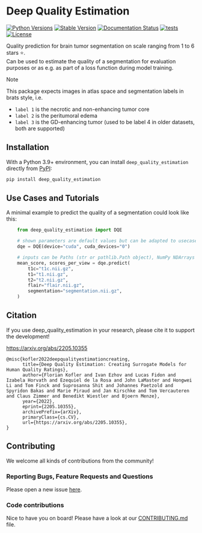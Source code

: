 # Deep Quality Estimation

[![Python Versions](https://img.shields.io/pypi/pyversions/deep_quality_estimation)](https://pypi.org/project/deep_quality_estimation/)
[![Stable Version](https://img.shields.io/pypi/v/deep_quality_estimation?label=stable)](https://pypi.python.org/pypi/deep_quality_estimation/)
[![Documentation Status](https://readthedocs.org/projects/deep_quality_estimation/badge/?version=latest)](http://deep_quality_estimation.readthedocs.io/?badge=latest)
[![tests](https://github.com/BrainLesion/deep_quality_estimation/actions/workflows/tests.yml/badge.svg)](https://github.com/BrainLesion/deep_quality_estimation/actions/workflows/tests.yml)
[![License](https://img.shields.io/badge/License-Apache%202.0-blue.svg)](https://opensource.org/licenses/Apache-2.0)
<!-- [![codecov](https://codecov.io/gh/BrainLesion/deep_quality_estimation/graph/badge.svg?token=A7FWUKO9Y4)](https://codecov.io/gh/BrainLesion/deep_quality_estimation) -->

Quality prediction for brain tumor segmentation on scale ranging from 1 to 6 stars &#x2B50;.  
Can be used to estimate the quality of a segmentation for evaluation purposes or as e.g. as part of a loss function during model training.

> [!NOTE]  
> This package expects images in atlas space and segmentation labels in brats style, i.e.
> - `label 1` is the necrotic and non-enhancing tumor core
> - `label 2` is the peritumoral edema
> - `label 3` is the GD-enhancing tumor (used to be label 4 in older datasets, both are supported)

## Installation

With a Python 3.9+ environment, you can install `deep_quality_estimation` directly from [PyPI](https://pypi.org/project/deep_quality_estimation/):

```bash
pip install deep_quality_estimation
```


## Use Cases and Tutorials

A minimal example to predict the quality of a segmentation could look like this:

```python
    from deep_quality_estimation import DQE

    # shown parameters are default values but can be adapted to usecase
    dqe = DQE(device="cuda", cuda_devices="0") 

    # inputs can be Paths (str or pathlib.Path object), NumPy NDArrays or a mix
    mean_score, scores_per_view = dqe.predict(
        t1c="t1c.nii.gz",
        t1="t1.nii.gz",
        t2="t2.nii.gz",
        flair="flair.nii.gz",
        segmentation="segmentation.nii.gz",
    )
```


## Citation

If you use deep_quality_estimation in your research, please cite it to support the development!

https://arxiv.org/abs/2205.10355
```
@misc{kofler2022deepqualityestimationcreating,
      title={Deep Quality Estimation: Creating Surrogate Models for Human Quality Ratings}, 
      author={Florian Kofler and Ivan Ezhov and Lucas Fidon and Izabela Horvath and Ezequiel de la Rosa and John LaMaster and Hongwei Li and Tom Finck and Suprosanna Shit and Johannes Paetzold and Spyridon Bakas and Marie Piraud and Jan Kirschke and Tom Vercauteren and Claus Zimmer and Benedikt Wiestler and Bjoern Menze},
      year={2022},
      eprint={2205.10355},
      archivePrefix={arXiv},
      primaryClass={cs.CV},
      url={https://arxiv.org/abs/2205.10355}, 
}
```

## Contributing

We welcome all kinds of contributions from the community!

### Reporting Bugs, Feature Requests and Questions

Please open a new issue [here](https://github.com/BrainLesion/deep_quality_estimation/issues).

### Code contributions

Nice to have you on board! Please have a look at our [CONTRIBUTING.md](CONTRIBUTING.md) file.

